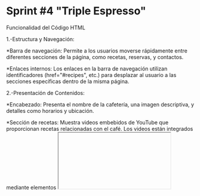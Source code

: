 # Sprint #4 "Triple Espresso"

Funcionalidad del Código HTML

1.-Estructura y Navegación:

\*Barra de navegación: Permite a los usuarios moverse rápidamente entre diferentes secciones de la página, como recetas, reservas, y contactos.

\*Enlaces internos: Los enlaces en la barra de navegación utilizan identificadores (href="#recipes", etc.) para desplazar al usuario a las secciones específicas dentro de la misma página.

2.-Presentación de Contenidos:

\*Encabezado: Presenta el nombre de la cafetería, una imagen descriptiva, y detalles como horarios y ubicación.

\*Sección de recetas: Muestra videos embebidos de YouTube que proporcionan recetas relacionadas con el café. Los videos están integrados mediante elementos <iframe>.

\*Sección de reservas: Ofrece un formulario interactivo donde los clientes pueden introducir sus datos para reservar una mesa. El formulario incluye campos para nombre, número de comensales, fecha y hora, y correo electrónico, asegurando que se recopile la información necesaria para una reserva.

3.-Pie de página:

\*Proporciona enlaces a redes sociales, lo que permite a los usuarios conectarse con la cafetería a través de plataformas como Facebook e Instagram.

\*Incluye el logotipo y la información de derechos de autor, lo cual es importante para la identidad de la marca y el cumplimiento legal.

Tecnologías Utilizadas

1.-HTML5:

\*El documento usa HTML5, como se indica por el <!DOCTYPE html>. HTML5 es la versión más reciente de HTML y ofrece varias características avanzadas para manejar multimedia y gráficos, manteniendo una sintaxis más limpia y coherente.
CSS (Hojas de Estilo en Cascada):

2.-Enlace a archivo CSS: El código incluye un enlace a un archivo CSS externo (index.css), que define el diseño y estilo visual de la página.
Diseño Responsivo: Utiliza la etiqueta <meta name="viewport" content="width=device-width, initial-scale=1.0" /> para asegurarse de que el diseño sea adaptativo y se vea bien en diferentes tamaños de pantalla y dispositivos.

3.-Fuentes Web:

\*Google Fonts: Se utilizan fuentes de Google para mejorar la apariencia tipográfica de la página. Las fuentes "Inter" y "Noto Serif" se cargan desde Google Fonts, lo cual permite una amplia personalización del texto.

4.-Imágenes y Multimedia:

\*Logos y gráficos: Utiliza imágenes SVG para los logos, lo que proporciona alta calidad visual y escalabilidad.

\*Videos embebidos: Los videos de YouTube se integran mediante elementos <iframe>, permitiendo a los usuarios ver contenido de video directamente en la página.

5.-Accesibilidad y SEO:

\*Etiquetas alt para imágenes: Ayudan a describir el contenido de las imágenes a usuarios con discapacidades visuales y mejoran el SEO.

\*Metadatos: La página incluye metadatos que especifican información sobre la página (autor, descripción, palabras clave) para mejorar la visibilidad en motores de búsqueda.

6.-Formulario de Reservas:

\*Utiliza varios tipos de entrada (text, number, datetime-local, email) para garantizar que los datos ingresados sean válidos y cumplan con los formatos esperados.

\*La etiqueta <form> proporciona una estructura para capturar y enviar datos del usuario.

Mejora de la Estructura y Semántica

1.-Uso de Etiquetas Semánticas:

\*Utilizar etiquetas HTML5 semánticas como <header>, <nav>, <main>, <section>, <footer> ayuda a mejorar la accesibilidad y el SEO.

\*Mejora: Las etiquetas semánticas ya están utilizadas adecuadamente en este código, pero asegúrate de usarlas siempre de forma coherente.

2.-Accesibilidad:

\*Texto Alternativo: Asegúrate de que todas las imágenes tengan descripciones alt que describan adecuadamente el contenido de las imágenes para los usuarios de lectores de pantalla.

\*Etiquetas de Formulario: Asegúrate de que todos los campos de formulario tengan etiquetas <label> asociadas correctamente para mejorar la accesibilidad.

3.-SEO y Metadatos:

\*Open Graph y Twitter Cards: Agrega metadatos de Open Graph y Twitter Cards para mejorar la apariencia de la página cuando se comparte en redes sociales.

\*Etiquetas de Encabezado: Usa etiquetas <h1>, <h2>, <h3>, etc., de forma jerárquica y lógica para mejorar la estructura del contenido.

Mejora del Estilo y Diseño

1.-CSS y Diseño Responsivo:

\*Framework CSS: Considera usar un framework CSS como Bootstrap o Tailwind CSS para facilitar el diseño responsivo y mejorar la apariencia general.

\*Media Queries: Asegúrate de que el archivo CSS utilice media queries para adaptar el diseño a diferentes dispositivos.

2.-Fuentes e Imágenes:

\*Carga Diferida de Imágenes: Implementa la carga diferida (lazy loading) para imágenes grandes para mejorar la velocidad de carga de la página.

\*Optimización de Imágenes: Asegúrate de que las imágenes estén optimizadas para web en cuanto a tamaño y formato (usar formatos como WebP).

Mejora de la Funcionalidad

1.-Validación de Formularios:

\*JavaScript para Validación: Añade validación de formularios con JavaScript para verificar la entrada del usuario antes de enviar los datos.

\*Mensajes de Error: Proporciona mensajes de error claros y específicos para cada campo de formulario.

2.-Interactividad:

\*JavaScript para Interactividad: Considera añadir interactividad con JavaScript para mejorar la experiencia del usuario, como menús desplegables o una galería de imágenes.

\*Animaciones y Transiciones: Utiliza animaciones CSS3 para transiciones suaves que mejoren la experiencia visual.

3.-Seguridad:

\*ReCAPTCHA: Implementa Google reCAPTCHA en el formulario de reservas para prevenir el spam.

\*HTTPS: Asegúrate de que el sitio web esté servido sobre HTTPS para garantizar la seguridad de los datos.

Mejora de Desempeño

1.-Minificación de Archivos:

\*Minificación de CSS y JavaScript: Minifica los archivos CSS y JavaScript para reducir el tiempo de carga de la página.

\*Concatenación de Archivos: Considera concatenar múltiples archivos CSS/JS en uno solo para reducir las solicitudes HTTP.

2.-CDN para Recursos Estáticos:

\*Usa una red de entrega de contenido (CDN) para servir archivos estáticos como imágenes y hojas de estilo, lo cual puede mejorar la velocidad de carga y la disponibilidad.
